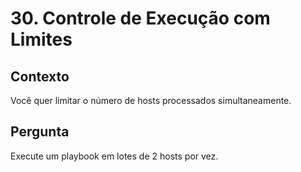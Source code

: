 # 30. Controle de Execução com Limites

## Contexto
Você quer limitar o número de hosts processados simultaneamente.

## Pergunta
Execute um playbook em lotes de 2 hosts por vez.
